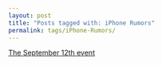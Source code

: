 ```yaml
---
layout: post
title: "Posts tagged with: iPhone Rumors"
permalink: tags/iPhone-Rumors/
---
```

[The September 12th event](/2012/09/the-september-12th-event)
